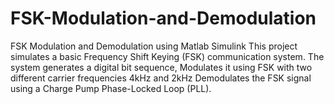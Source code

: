 # FSK-Modulation-and-Demodulation
FSK Modulation and Demodulation using Matlab Simulink
This project simulates a basic Frequency Shift Keying (FSK) communication system.
The system generates a digital bit sequence,
Modulates it using FSK with two different carrier frequencies 4kHz and 2kHz
Demodulates the FSK signal using a Charge Pump Phase-Locked Loop (PLL).
